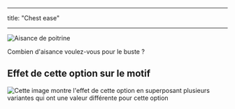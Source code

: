 - - -
title: "Chest ease"
- - -

![Aisance de poitrine](chestease.svg)

Combien d'aisance voulez-vous pour le buste ?

## Effet de cette option sur le motif

![Cette image montre l'effet de cette option en superposant plusieurs variantes qui ont une valeur différente pour cette option](simone_chestease_sample.svg "Effect of this option on the pattern")
